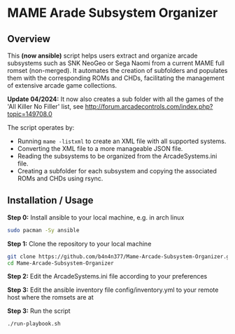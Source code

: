 # MAME Arade Subsystem Organizer

## Overview
This **(now ansible)** script helps users extract and organize arcade subsystems such as SNK NeoGeo or Sega Naomi from a current MAME full romset (non-merged). It automates the creation of subfolders and populates them with the corresponding ROMs and CHDs, facilitating the management of extensive arcade game collections. 

**Update 04/2024:** It now also creates a sub folder with all the games of the 'All Killer No Filler' list, see http://forum.arcadecontrols.com/index.php?topic=149708.0

The script operates by:
- Running ```mame -listxml``` to create an XML file with all supported systems.
- Converting the XML file to a more manageable JSON file.
- Reading the subsystems to be organized from the ArcadeSystems.ini file.
- Creating a subfolder for each subsystem and copying the associated ROMs and CHDs using rsync.

## Installation / Usage

**Step 0:** Install ansible to your local machine, e.g. in arch linux
```bash
sudo pacman -Sy ansible
```

**Step 1:** Clone the repository to your local machine
```bash
git clone https://github.com/b4n4n377/Mame-Arcade-Subsystem-Organizer.git
cd Mame-Arcade-Subsystem-Organizer
```
**Step 2:** Edit the ArcadeSystems.ini file according to your preferences

**Step 3:** Edit the ansible inventory file config/inventory.yml to your remote host where the romsets are at

**Step 3:** Run the script

```bash
./run-playbook.sh
```

